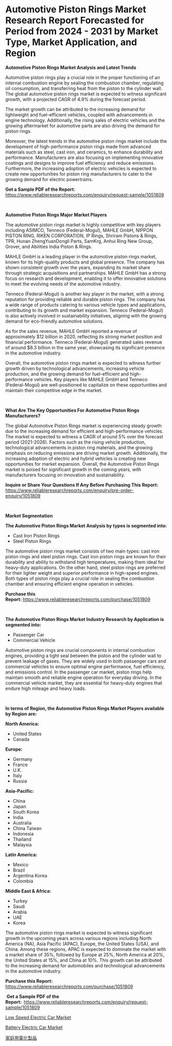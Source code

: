 <p><h1>Automotive Piston Rings Market Research Report Forecasted for Period from 2024 -  2031 by Market Type, Market Application, and Region</h1></p><p><strong>Automotive Piston Rings Market Analysis and Latest Trends</strong></p>
<p><p>Automotive piston rings play a crucial role in the proper functioning of an internal combustion engine by sealing the combustion chamber, regulating oil consumption, and transferring heat from the piston to the cylinder wall. The global automotive piston rings market is expected to witness significant growth, with a projected CAGR of 4.9% during the forecast period. </p><p>The market growth can be attributed to the increasing demand for lightweight and fuel-efficient vehicles, coupled with advancements in engine technology. Additionally, the rising sales of electric vehicles and the growing aftermarket for automotive parts are also driving the demand for piston rings. </p><p>Moreover, the latest trends in the automotive piston rings market include the development of high-performance piston rings made from advanced materials such as steel, cast iron, and ceramics, to enhance durability and performance. Manufacturers are also focusing on implementing innovative coatings and designs to improve fuel efficiency and reduce emissions. Furthermore, the increasing adoption of electric vehicles is expected to create new opportunities for piston ring manufacturers to cater to the growing demand for electric powertrains.</p></p>
<p><strong>Get a Sample PDF of the Report:&nbsp;</strong> <a href="https://www.reliableresearchreports.com/enquiry/request-sample/1051809">https://www.reliableresearchreports.com/enquiry/request-sample/1051809</a></p>
<p>&nbsp;</p>
<p><strong>Automotive Piston Rings Major Market Players</strong></p>
<p><p>The automotive piston rings market is highly competitive with key players including ASIMCO, Tenneco (Federal-Mogul), MAHLE GmbH, NIPPON PISTON RING, RIKEN CORPORATION, IP Rings, Shriram Pistons & Rings, TPR, Hunan ZhengYuanDongli Parts, SamKrg, Anhui Ring New Group, Grover, and Abilities India Piston & Rings.</p><p>MAHLE GmbH is a leading player in the automotive piston rings market, known for its high-quality products and global presence. The company has shown consistent growth over the years, expanding its market share through strategic acquisitions and partnerships. MAHLE GmbH has a strong focus on research and development, enabling it to offer innovative solutions to meet the evolving needs of the automotive industry.</p><p>Tenneco (Federal-Mogul) is another key player in the market, with a strong reputation for providing reliable and durable piston rings. The company has a wide range of products catering to various vehicle types and applications, contributing to its growth and market expansion. Tenneco (Federal-Mogul) is also actively involved in sustainability initiatives, aligning with the growing demand for eco-friendly automotive solutions.</p><p>As for the sales revenue, MAHLE GmbH reported a revenue of approximately $12 billion in 2020, reflecting its strong market position and financial performance. Tenneco (Federal-Mogul) generated sales revenue of around $8.3 billion in the same year, showcasing its significant presence in the automotive industry.</p><p>Overall, the automotive piston rings market is expected to witness further growth driven by technological advancements, increasing vehicle production, and the growing demand for fuel-efficient and high-performance vehicles. Key players like MAHLE GmbH and Tenneco (Federal-Mogul) are well-positioned to capitalize on these opportunities and maintain their competitive edge in the market.</p></p>
<p>&nbsp;</p>
<p><strong>What Are The Key Opportunities For Automotive Piston Rings Manufacturers?</strong></p>
<p><p>The global Automotive Piston Rings market is experiencing steady growth due to the increasing demand for efficient and high-performance vehicles. The market is expected to witness a CAGR of around 5% over the forecast period (2021-2026). Factors such as the rising vehicle production, technological advancements in piston ring materials, and the growing emphasis on reducing emissions are driving market growth. Additionally, the increasing adoption of electric and hybrid vehicles is creating new opportunities for market expansion. Overall, the Automotive Piston Rings market is poised for significant growth in the coming years, with manufacturers focusing on innovation and sustainability.</p></p>
<p><strong>Inquire or Share Your Questions If Any Before Purchasing This Report:</strong> <a href="https://www.reliableresearchreports.com/enquiry/pre-order-enquiry/1051809">https://www.reliableresearchreports.com/enquiry/pre-order-enquiry/1051809</a></p>
<p>&nbsp;</p>
<p><strong>Market Segmentation</strong></p>
<p><strong>The Automotive Piston Rings Market Analysis by types is segmented into:</strong></p>
<p><ul><li>Cast Iron Piston Rings</li><li>Steel Piston Rings</li></ul></p>
<p><p>The automotive piston rings market consists of two main types: cast iron piston rings and steel piston rings. Cast iron piston rings are known for their durability and ability to withstand high temperatures, making them ideal for heavy-duty applications. On the other hand, steel piston rings are preferred for their lighter weight and superior performance in high-speed engines. Both types of piston rings play a crucial role in sealing the combustion chamber and ensuring efficient engine operation in vehicles.</p></p>
<p><strong>Purchase this Report:&nbsp;</strong><a href="https://www.reliableresearchreports.com/purchase/1051809">https://www.reliableresearchreports.com/purchase/1051809</a></p>
<p>&nbsp;</p>
<p><strong>The Automotive Piston Rings Market Industry Research by Application is segmented into:</strong></p>
<p><ul><li>Passenger Car</li><li>Commercial Vehicle</li></ul></p>
<p><p>Automotive piston rings are crucial components in internal combustion engines, providing a tight seal between the piston and the cylinder wall to prevent leakage of gases. They are widely used in both passenger cars and commercial vehicles to ensure optimal engine performance, fuel efficiency, and emissions control. In the passenger car market, piston rings help maintain smooth and reliable engine operation for everyday driving. In the commercial vehicle market, they are essential for heavy-duty engines that endure high mileage and heavy loads.</p></p>
<p>&nbsp;</p>
<p><strong>In terms of Region, the Automotive Piston Rings Market Players available by Region are:</strong></p>
<p>
    <p> <strong> North America: </strong>
        <ul>
            <li>United States</li>
            <li>Canada</li>
        </ul>
        </p> 
    <p> <strong> Europe: </strong>
        <ul>
            <li>Germany</li>
            <li>France</li>
            <li>U.K.</li>
            <li>Italy</li>
            <li>Russia</li>
        </ul>
        </p> 
    <p> <strong> Asia-Pacific: </strong>
        <ul>
            <li>China</li>
            <li>Japan</li>
            <li>South Korea</li>
            <li>India</li>
            <li>Australia</li>
            <li>China Taiwan</li>
            <li>Indonesia</li>
            <li>Thailand</li>
            <li>Malaysia</li>
        </ul>
        </p> 
    <p> <strong> Latin America: </strong>
        <ul>
            <li>Mexico</li>
            <li>Brazil</li>
            <li>Argentina Korea</li>
            <li>Colombia</li>
        </ul>
        </p> 
    <p> <strong> Middle East & Africa: </strong>
        <ul>
            <li>Turkey</li>
            <li>Saudi</li>
            <li>Arabia</li>
            <li>UAE</li>
            <li>Korea</li>
        </ul>
    </p>
    </p>
<p><p>The automotive piston rings market is expected to witness significant growth in the upcoming years across various regions including North America (NA), Asia Pacific (APAC), Europe, the United States (USA), and China. Among these regions, APAC is expected to dominate the market with a market share of 35%, followed by Europe at 25%, North America at 20%, the United States at 15%, and China at 10%. This growth can be attributed to the increasing demand for automobiles and technological advancements in the automotive industry.</p></p>
<p><strong>Purchase this Report: </strong><a href="https://www.reliableresearchreports.com/purchase/1051809">https://www.reliableresearchreports.com/purchase/1051809</a></p>
<p>&nbsp;<strong>Get a Sample PDF of the Report:&nbsp;&nbsp;</strong><a href="https://www.reliableresearchreports.com/enquiry/request-sample/1051809">https://www.reliableresearchreports.com/enquiry/request-sample/1051809</a></p>
<p><strong></strong></p>
<p><p><a href="https://github.com/jsmusil/Market-Research-Report-List-2/blob/main/low-speed-electric-car-market.md">Low Speed Electric Car Market</a></p><p><a href="https://github.com/bmorecock/Market-Research-Report-List-2/blob/main/battery-electric-car-market.md">Battery Electric Car Market</a></p><p><a href="https://medium.com/@francoweber2023/%E5%AE%B6%E5%BA%AD%E7%94%A8%E9%9B%BB%E5%8C%96%E8%A3%BD%E5%93%81%E5%B8%82%E5%A0%B4%E3%83%AC%E3%83%9D%E3%83%BC%E3%83%88%E3%81%AF-%E3%81%93%E3%81%AE%E5%B8%82%E5%A0%B4%E3%81%AE%E6%9C%80%E6%96%B0%E3%81%AE%E3%83%88%E3%83%AC%E3%83%B3%E3%83%89%E3%82%84%E6%88%90%E9%95%B7%E6%A9%9F%E4%BC%9A%E3%82%92%E6%98%8E%E3%82%89%E3%81%8B%E3%81%AB%E3%81%97%E3%81%A6%E3%81%84%E3%81%BE%E3%81%99-5f0b39708c00">家庭用電化製品</a></p></p>